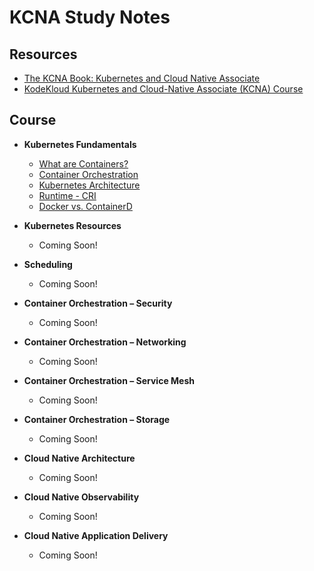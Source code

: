 # KCNA Study Notes

## Resources

- [The KCNA Book: Kubernetes and Cloud Native Associate](https://www.amazon.com/gp/product/1916585035/ref=ox_sc_act_title_1?smid=ATVPDKIKX0DER&psc=1)
- [KodeKloud Kubernetes and Cloud-Native Associate (KCNA) Course](https://kodekloud.com/courses/kubernetes-and-cloud-native-associate-kcna/)

## Course

- **Kubernetes Fundamentals**

  - [What are Containers?](kubernetes-fundamentals/01-what-are-containers.md)
  - [Container Orchestration](kubernetes-fundamentals/02-container-orchestration.md)
  - [Kubernetes Architecture](kubernetes-fundamentals/03-kubernetes-architecture.md)
  - [Runtime - CRI](kubernetes-fundamentals/04-runtime-cri.md)
  - [Docker vs. ContainerD](kubernetes-fundamentals/05-containerd)

- **Kubernetes Resources**

  - Coming Soon!

- **Scheduling**

  - Coming Soon!

- **Container Orchestration – Security**

  - Coming Soon!

- **Container Orchestration – Networking**

  - Coming Soon!

- **Container Orchestration – Service Mesh**

  - Coming Soon!

- **Container Orchestration – Storage**

  - Coming Soon!

- **Cloud Native Architecture**

  - Coming Soon!

- **Cloud Native Observability**

  - Coming Soon!

- **Cloud Native Application Delivery**
  - Coming Soon!
